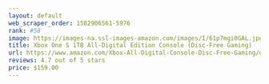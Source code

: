 ```yaml
---
layout: default 
﻿web_scraper_order: 1582906561-5976
rank: #58
image: https://images-na.ssl-images-amazon.com/images/I/61p7mgi0GAL.jpg
title: Xbox One S 1TB All-Digital Edition Console (Disc-Free Gaming)
url: https://www.amazon.com/Xbox-All-Digital-Console-Disc-Free-Gaming/dp/B07XQXZXJC/ref=zg_mw_electronics_58?_encoding=UTF8&psc=1&refRID=ZHM6Y8WS5P854PNNCX7R
reviews: 4.7 out of 5 stars
price: $159.00 
---
```

